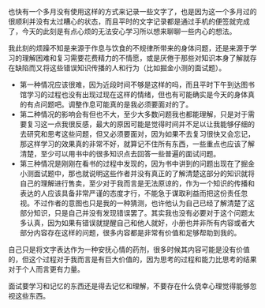 也快有一个多月没有使用这样的方式来记录一些文字了，也是因为这一个多月过的很顺利并没有太过糟心的状态，而且平时的文字记录都是通过手机的便签就完成了，今天的此刻是有点心烦的无法安心学习所以想来聊聊一些内心的想法。

我此刻的烦躁不知是来源于作息与饮食的不规律所带来的身体问题，还是来源于学习的理解困难和复习需要花费精力的不情愿，或是厌倦于那些对知识本身了解就存在缺陷而又将这些错误知识传播的人和行为（比如掘金小测的面试题）。

- 第一种情况应该很难，因为近段时间不够是这样的吗，而且平时下午到达图书馆学习的过程也没有出现过现在这样的情绪，但也有可能确实是今天的身体真的有点问题吧。调整作息可能真的是我必须要面对的了。
- 第二种情况的影响会有但也不大，至少大多数问题我也都能理解，只是对于需要复习这一点我很反感，最大的原因可能是觉得时间并不足以让我能够仔细的去研究和思考这些问题，但又必须要面对，因为如果不去复习很快又会忘记，那这样学习的效果真的非常不好，就算记不住所有东西，一些重点也应该了解清楚，至少可以用书中的很多知识点去回答一些普遍的面试问题。
- 第三种情况是刚刚在看书的过程中发现的，因为书中讲到的问题出现在了掘金小测面试题中，那也就说明这些作者并没有真正的了解清楚这部分的知识就将自己的理解进行售卖，至少对于我而言是无法原谅的，作为一个知识的传播和表达的人应该具备非常严谨的态度才行，不能急于谋取利益而把这份责任忽视。不过作者的意图也只是我的一种猜测，也许他认为自己已经了解清楚了这部分知识，只是自己并没有发现错误罢了。其实我也没有必要对于这个问题太多认真，因为如果有错误就提醒自己和他人就好，小册也并非所有内容或者大部分内容存在这样的问题，很多内容都是非常有价值和足够帮助到我的。

自己只是将文字表达作为一种安抚心情的药剂，很多时候其内容可能是没有价值的，但这个过程对于我而言是有巨大价值的，因为思考的过程和能力比思考的结果对于个人而言更有力量。

面试要学习和记忆的东西还是得去记忆和理解，不要存在什么侥幸心理觉得能够忽视这些东西。